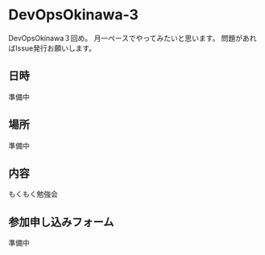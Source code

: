 DevOpsOkinawa-3
===============

DevOpsOkinawa３回め。
月一ペースでやってみたいと思います。
問題があればIssue発行お願いします。

## 日時

準備中

## 場所

準備中


## 内容

もくもく勉強会

## 参加申し込みフォーム

準備中

